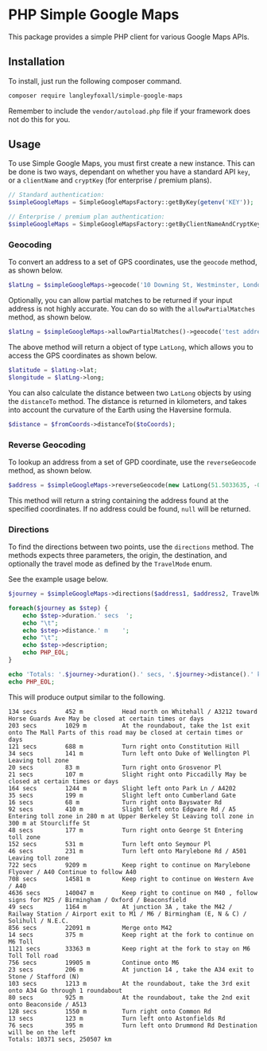 # PHP Simple Google Maps

This package provides a simple PHP client for various Google Maps APIs.

## Installation
To install, just run the following composer command.

```bash
composer require langleyfoxall/simple-google-maps
```

Remember to include the `vendor/autoload.php` file if your framework does not do this for you.

## Usage

To use Simple Google Maps, you must first create a new instance. This can be done is two ways,
dependant on whether you have a standard API `key`, or a `clientName` and `cryptKey` (for enterprise
/ premium plans).

```php
// Standard authentication:
$simpleGoogleMaps = SimpleGoogleMapsFactory::getByKey(getenv('KEY'));

// Enterprise / premium plan authentication:
$simpleGoogleMaps = SimpleGoogleMapsFactory::getByClientNameAndCryptKey(getenv('CLIENT_NAME'), getenv('CRYPT_KEY'));
```

### Geocoding

To convert an address to a set of GPS coordinates, use the `geocode` method, as shown below.

```php
$latLng = $simpleGoogleMaps->geocode('10 Downing St, Westminster, London SW1A UK');
```

Optionally, you can allow partial matches to be returned if your input address is not highly accurate. 
You can do so with the `allowPartialMatches` method, as shown below.

```php
$latLng = $simpleGoogleMaps->allowPartialMatches()->geocode('test address');
```

The above method will return a object of type `LatLong`, which allows you to access the GPS coordinates as
shown below.

```php
$latitude = $latLng->lat;
$longitude = $latLng->long;
``` 

You can also calculate the distance between two `LatLong` objects by using the `distanceTo` method. The
distance is returned in kilometers, and takes into account the curvature of the Earth using the Haversine
formula.

```php
$distance = $fromCoords->distanceTo($toCoords);
```

### Reverse Geocoding

To lookup an address from a set of GPD coordinate, use the `reverseGeocode` method, as shown below.

```php
$address = $simpleGoogleMaps->reverseGeocode(new LatLong(51.5033635, -0.1276248));
```

This method will return a string containing the address found at the specified coordinates. If no address
could be found, `null` will be returned.

### Directions

To find the directions between two points, use the `directions` method. The methods expects
three parameters, the origin, the destination, and optionally the travel mode as defined by the
`TravelMode` enum.

See the example usage below.

```php
$journey = $simpleGoogleMaps->directions($address1, $address2, TravelMode::DRIVING);

foreach($journey as $step) {
    echo $step->duration.' secs  ';
    echo "\t";
    echo $step->distance.' m    ';
    echo "\t";
    echo $step->description;
    echo PHP_EOL;
}

echo 'Totals: '.$journey->duration().' secs, '.$journey->distance().' km';
echo PHP_EOL;
```

This will produce output similar to the following.

```
134 secs        452 m           Head north on Whitehall / A3212 toward Horse Guards Ave May be closed at certain times or days 
203 secs        1029 m          At the roundabout, take the 1st exit onto The Mall Parts of this road may be closed at certain times or days 
121 secs        688 m           Turn right onto Constitution Hill 
34 secs         141 m           Turn left onto Duke of Wellington Pl Leaving toll zone 
20 secs         83 m            Turn right onto Grosvenor Pl 
21 secs         107 m           Slight right onto Piccadilly May be closed at certain times or days 
164 secs        1244 m          Slight left onto Park Ln / A4202 
35 secs         199 m           Slight left onto Cumberland Gate 
16 secs         68 m            Turn right onto Bayswater Rd 
92 secs         410 m           Slight left onto Edgware Rd / A5 Entering toll zone in 280 m at Upper Berkeley St Leaving toll zone in 300 m at Stourcliffe St 
48 secs         177 m           Turn right onto George St Entering toll zone 
152 secs        531 m           Turn left onto Seymour Pl 
46 secs         231 m           Turn left onto Marylebone Rd / A501 Leaving toll zone 
722 secs        9209 m          Keep right to continue on Marylebone Flyover / A40 Continue to follow A40 
708 secs        14581 m         Keep right to continue on Western Ave / A40 
4636 secs       140047 m        Keep right to continue on M40 , follow signs for M25 / Birmingham / Oxford / Beaconsfield 
49 secs         1164 m          At junction 3A , take the M42 / Railway Station / Airport exit to M1 / M6 / Birmingham (E, N & C) / Solihull / N.E.C. 
856 secs        22091 m         Merge onto M42 
14 secs         375 m           Keep right at the fork to continue on M6 Toll 
1121 secs       33363 m         Keep right at the fork to stay on M6 Toll Toll road 
756 secs        19905 m         Continue onto M6 
23 secs         206 m           At junction 14 , take the A34 exit to Stone / Stafford (N) 
103 secs        1213 m          At the roundabout, take the 3rd exit onto A34 Go through 1 roundabout 
80 secs         925 m           At the roundabout, take the 2nd exit onto Beaconside / A513 
128 secs        1550 m          Turn right onto Common Rd 
13 secs         123 m           Turn left onto Astonfields Rd 
76 secs         395 m           Turn left onto Drummond Rd Destination will be on the left 
Totals: 10371 secs, 250507 km
```

